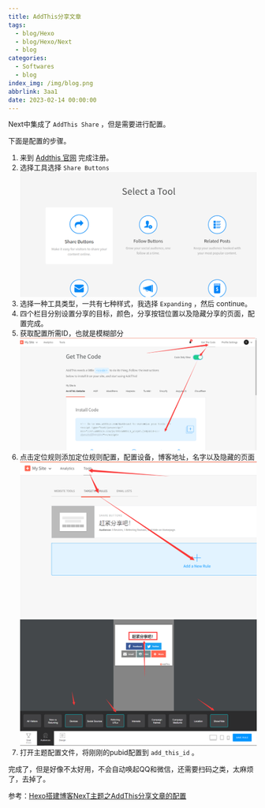 ```yaml
---
title: AddThis分享文章
tags:
  - blog/Hexo
  - blog/Hexo/Next
  - blog
categories:
  - Softwares
  - blog
index_img: /img/blog.png
abbrlink: 3aa1
date: 2023-02-14 00:00:00
---
```


Next中集成了 `AddThis Share` ，但是需要进行配置。

下面是配置的步骤。

1. 来到 [Addthis 官网](https://www.addthis.com/) 完成注册。
2. 选择工具选择 `Share Buttons` <!--more-->![image-20230214131030077](../../../../image/AddThis/button.png)
3. 选择一种工具类型，一共有七种样式，我选择 `Expanding` ，然后 continue。
4. 四个栏目分别设置分享的目标，颜色，分享按钮位置以及隐藏分享的页面，配置完成。
5. 获取配置所需ID，也就是模糊部分 ![image-20230214132749541](../../../../image/AddThis/id.png)
6. 点击定位规则添加定位规则配置，配置设备，博客地址，名字以及隐藏的页面![image-20230214133816494](../../../../image/AddThis/settings.png) ![image-20230214133905902](../../../../image/AddThis/more_settings.png)
7. 打开主题配置文件，将刚刚的pubid配置到 `add_this_id` 。

完成了，但是好像不太好用，不会自动唤起QQ和微信，还需要扫码之类，太麻烦了，去掉了。

参考：[Hexo搭建博客NexT主题之AddThis分享文章的配置](https://jasonssun.github.io/2019/06/15/Hexo搭建博客NexT主题之AddThis分享文章的配置/)
